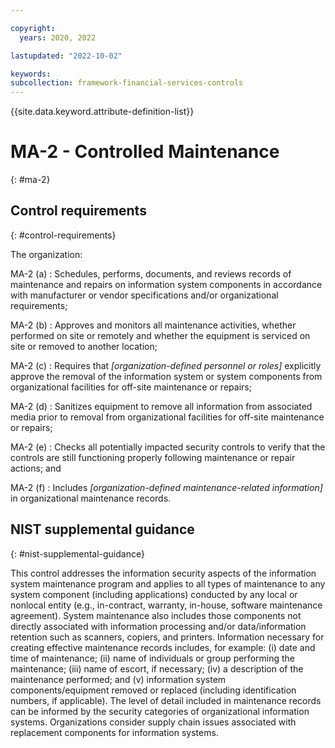 ```yaml
---

copyright:
  years: 2020, 2022

lastupdated: "2022-10-02"

keywords: 
subcollection: framework-financial-services-controls
---
```


{{site.data.keyword.attribute-definition-list}}

               
# MA-2 - Controlled Maintenance
{: #ma-2}

## Control requirements
{: #control-requirements}

The organization:

MA-2 (a)
    : Schedules, performs, documents, and reviews records of maintenance and repairs on information system components in accordance with manufacturer or vendor specifications and/or organizational requirements;

MA-2 (b)
    : Approves and monitors all maintenance activities, whether performed on site or remotely and whether the equipment is serviced on site or removed to another location;

MA-2 (c)
    : Requires that _[organization-defined personnel or roles]_ explicitly approve the removal of the information system or system components from organizational facilities for off-site maintenance or repairs;

MA-2 (d)
    : Sanitizes equipment to remove all information from associated media prior to removal from organizational facilities for off-site maintenance or repairs;

MA-2 (e)
    : Checks all potentially impacted security controls to verify that the controls are still functioning properly following maintenance or repair actions; and

MA-2 (f)
    : Includes _[organization-defined maintenance-related information]_ in organizational maintenance records.

## NIST supplemental guidance
{: #nist-supplemental-guidance}

This control addresses the information security aspects of the information system maintenance program and applies to all types of maintenance to any system component (including applications) conducted by any local or nonlocal entity (e.g., in-contract, warranty, in-house, software maintenance agreement). System maintenance also includes those components not directly associated with information processing and/or data/information retention such as scanners, copiers, and printers. Information necessary for creating effective maintenance records includes, for example: (i) date and time of maintenance; (ii) name of individuals or group performing the maintenance; (iii) name of escort, if necessary; (iv) a description of the maintenance performed; and (v) information system components/equipment removed or replaced (including identification numbers, if applicable). The level of detail included in maintenance records can be informed by the security categories of organizational information systems. Organizations consider supply chain issues associated with replacement components for information systems.



